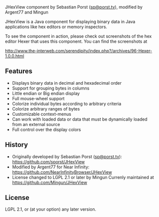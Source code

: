 JHexView component by Sebastian Porst (sp@porst.tv), modified by Argent77 and Mingun

JHexView is a Java component for displaying binary data in Java applications
like hex editors or memory inspectors.

To see the component in action, please check out screenshots of the hex editor
Hexer that uses this component. You can find the screenshots at

http://www.the-interweb.com/serendipity/index.php?/archives/96-Hexer-1.0.0.html

Features
--------
- Displays binary data in decimal and hexadecimal order
- Support for grouping bytes in columns
- Little endian or Big endian display
- Full mouse-wheel support
- Colorize individual bytes according to arbitrary criteria
- Colorize arbitrary ranges of bytes
- Customizable context-menus
- Can work with loaded data or data that must be dynamically loaded from an
  external source
- Full control over the display colors

History
-------
- Originally developed by Sebastian Porst (sp@porst.tv): https://github.com/sporst/JHexView
- Modified by Argent77 for Near Infinity: https://github.com/NearInfinityBrowser/JHexView
- License changed to LGPL 2.1 or later by Mingun
  Currenly maintained at https://github.com/Mingun/JHexView

License
-------
LGPL 2.1, or (at your option) any later version.
